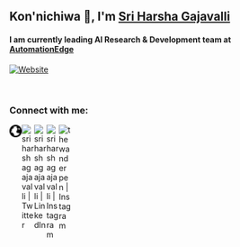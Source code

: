 ## Kon'nichiwa 👋, I'm [Sri Harsha Gajavalli][website]

#### I am currently leading AI Research & Development team at [AutomationEdge](https://www.automationedge.com)

[![Website](https://img.shields.io/website?label=Portfolio&style=for-the-badge&url=https%3A%2F%2Fsriharshagajavalli.com)](https://sriharshagajavalli.com)


<br />

### Connect with me:

[<img align="left" alt="sriharshagajavalli" width="22px" src="https://raw.githubusercontent.com/iconic/open-iconic/master/svg/globe.svg" />][website]
<!-- [<img align="left" alt="codeSTACKr | YouTube" width="22px" src="https://cdn.jsdelivr.net/npm/simple-icons@v3/icons/youtube.svg" />][youtube] -->
[<img align="left" alt="sriharshagajavalli | Twitter" width="22px" src="https://cdn.jsdelivr.net/npm/simple-icons@v3/icons/twitter.svg" />][twitter]
[<img align="left" alt="sriharshagajavalli | LinkedIn" width="22px" src="https://cdn.jsdelivr.net/npm/simple-icons@v3/icons/linkedin.svg" />][linkedin]
[<img align="left" alt="sriharshagajavalli | Instagram" width="22px" src="https://cdn.jsdelivr.net/npm/simple-icons@v3/icons/instagram.svg" />][instagram]
[<img align="left" alt="thewanderpen | Instagram" width="22px" src="https://cdn.jsdelivr.net/npm/simple-icons@v3/icons/instagram.svg" />][instagramm]

<br />

<!--
**hardlyhuman/hardlyhuman** is a ✨ _special_ ✨ repository because its `README.md` (this file) appears on your GitHub profile.

Here are some ideas to get you started:

- 🔭 I’m currently working on ...
- 🌱 I’m currently learning ...
- 👯 I’m looking to collaborate on ...
- 🤔 I’m looking for help with ...
- 💬 Ask me about ...
- 📫 How to reach me: ...
- 😄 Pronouns: ...
- ⚡ Fun fact: ...
-->




[website]: https://sriharshagajavalli.com
[twitter]: https://twitter.com/Sri_HarshaG
[instagram]: https://instagram.com/sriharshagajavalli
[instagramm]: https://instagram.com/thewanderpen
[linkedin]: https://linkedin.com/in/sriharshagajavalli
